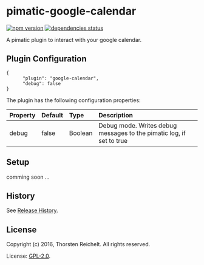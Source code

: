 # pimatic-google-calendar

[![npm version](https://badge.fury.io/js/pimatic-google-calendar.svg)](http://badge.fury.io/js/pimatic-google-calendar)
[![dependencies status](https://david-dm.org/thost96/pimatic-google-calendar/status.svg)](https://david-dm.org/thost96/pimatic-google-calendar)

A pimatic plugin to interact with your google calendar.

## Plugin Configuration
	{
          "plugin": "google-calendar",
          "debug": false
    }
The plugin has the following configuration properties:

| Property          | Default  | Type    | Description                                 |
|:------------------|:---------|:--------|:--------------------------------------------|
| debug             | false    | Boolean | Debug mode. Writes debug messages to the pimatic log, if set to true |

## Setup 

comming soon ...


## History

See [Release History](https://github.com/thost96/pimatic-google-calendar/blob/master/History.md).

## License 

Copyright (c) 2016, Thorsten Reichelt. All rights reserved.

License: [GPL-2.0](https://github.com/thost96/pimatic-google-calendar/blob/master/LICENSE.md).